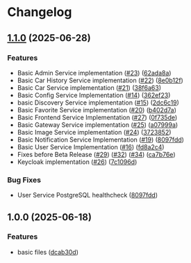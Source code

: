 # Changelog

## [1.1.0](https://github.com/Dawid0604/CarHunters/compare/v1.0.0...v1.1.0) (2025-06-28)


### Features

* Basic Admin Service implementation ([#23](https://github.com/Dawid0604/CarHunters/issues/23)) ([62ada8a](https://github.com/Dawid0604/CarHunters/commit/62ada8a8725487a3864b65d74c3db8885b5e8b7b))
* Basic Car History Service implementation ([#22](https://github.com/Dawid0604/CarHunters/issues/22)) ([8e0b12f](https://github.com/Dawid0604/CarHunters/commit/8e0b12f11826169d63974605fdebca8b16e9af6d))
* Basic Car Service implementation ([#21](https://github.com/Dawid0604/CarHunters/issues/21)) ([38f6a63](https://github.com/Dawid0604/CarHunters/commit/38f6a63078023986e900dfdace262562b6596111))
* Basic Config Service Implementation ([#14](https://github.com/Dawid0604/CarHunters/issues/14)) ([362ef23](https://github.com/Dawid0604/CarHunters/commit/362ef23a63304b19b043af222dda54418de3d251))
* basic Discovery Service implementation ([#15](https://github.com/Dawid0604/CarHunters/issues/15)) ([2dc6c19](https://github.com/Dawid0604/CarHunters/commit/2dc6c19879b938ffddf83689044b618ed6218785))
* Basic Favorite Service implementation ([#20](https://github.com/Dawid0604/CarHunters/issues/20)) ([b402d7a](https://github.com/Dawid0604/CarHunters/commit/b402d7a9e0d8c88b7da3901565ee04ca28ba6969))
* Basic Frontend Service Implementation ([#27](https://github.com/Dawid0604/CarHunters/issues/27)) ([0f735de](https://github.com/Dawid0604/CarHunters/commit/0f735dee0fa6b1887290f4f022e604705ae67575))
* Basic Gateway Service implementation ([#25](https://github.com/Dawid0604/CarHunters/issues/25)) ([a07999a](https://github.com/Dawid0604/CarHunters/commit/a07999a9a66d17947772f143cf2bf5047155942e))
* Basic Image Service implementation ([#24](https://github.com/Dawid0604/CarHunters/issues/24)) ([3723852](https://github.com/Dawid0604/CarHunters/commit/372385289459517c5bb63a68b52136cc2dea8568))
* Basic Notification Service Implementation ([#19](https://github.com/Dawid0604/CarHunters/issues/19)) ([8097fdd](https://github.com/Dawid0604/CarHunters/commit/8097fdd28545d18f1a5ba886a12c98d4ff37290a))
* Basic User Service Implementation ([#16](https://github.com/Dawid0604/CarHunters/issues/16)) ([fd8a2c4](https://github.com/Dawid0604/CarHunters/commit/fd8a2c4817ba9e798241758c9be1c0dd0806ab3d))
* Fixes before Beta Release ([#29](https://github.com/Dawid0604/CarHunters/issues/29)) ([#32](https://github.com/Dawid0604/CarHunters/issues/32)) ([#34](https://github.com/Dawid0604/CarHunters/issues/34)) ([ca7b76e](https://github.com/Dawid0604/CarHunters/commit/ca7b76e7ea2c81da03c41e442709be1522e18829))
* Keycloak implementation ([#26](https://github.com/Dawid0604/CarHunters/issues/26)) ([7c1096d](https://github.com/Dawid0604/CarHunters/commit/7c1096d0810e1016472c24282a69378e49bc4dfe))


### Bug Fixes

* User Service PostgreSQL healthcheck ([8097fdd](https://github.com/Dawid0604/CarHunters/commit/8097fdd28545d18f1a5ba886a12c98d4ff37290a))

## 1.0.0 (2025-06-18)


### Features

* basic files ([dcab30d](https://github.com/Dawid0604/CarHunters/commit/dcab30d23782da9f9c3ea87e59d0e26f495e3f19))
